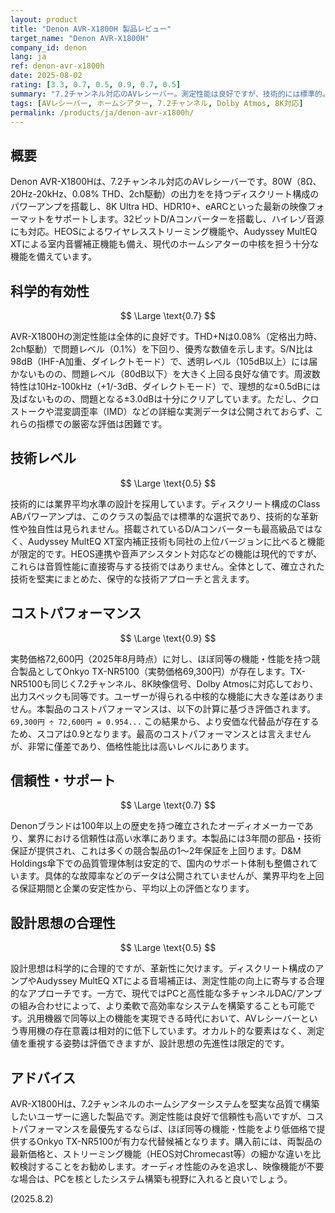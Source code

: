 ```yaml
---
layout: product
title: "Denon AVR-X1800H 製品レビュー"
target_name: "Denon AVR-X1800H"
company_id: denon
lang: ja
ref: denon-avr-x1800h
date: 2025-08-02
rating: [3.3, 0.7, 0.5, 0.9, 0.7, 0.5]
summary: "7.2チャンネル対応のAVレシーバー。測定性能は良好ですが、技術的には標準的。より安価な競合製品が存在するため、コストパフォーマンスは最高評価には及びません。"
tags: [AVレシーバー, ホームシアター, 7.2チャンネル, Dolby Atmos, 8K対応]
permalink: /products/ja/denon-avr-x1800h/
---
```


## 概要

Denon AVR-X1800Hは、7.2チャンネル対応のAVレシーバーです。80W（8Ω、20Hz-20kHz、0.08% THD、2ch駆動）の出力をを持つディスクリート構成のパワーアンプを搭載し、8K Ultra HD、HDR10+、eARCといった最新の映像フォーマットをサポートします。32ビットD/Aコンバーターを搭載し、ハイレゾ音源にも対応。HEOSによるワイヤレスストリーミング機能や、Audyssey MultEQ XTによる室内音響補正機能も備え、現代のホームシアターの中核を担う十分な機能を備えています。

## 科学的有効性

$$ \Large \text{0.7} $$

AVR-X1800Hの測定性能は全体的に良好です。THD+Nは0.08%（定格出力時、2ch駆動）で問題レベル（0.1%）を下回り、優秀な数値を示します。S/N比は98dB（IHF-A加重、ダイレクトモード）で、透明レベル（105dB以上）には届かないものの、問題レベル（80dB以下）を大きく上回る良好な値です。周波数特性は10Hz-100kHz（+1/-3dB、ダイレクトモード）で、理想的な±0.5dBには及ばないものの、問題となる±3.0dBは十分にクリアしています。ただし、クロストークや混変調歪率（IMD）などの詳細な実測データは公開されておらず、これらの指標での厳密な評価は困難です。

## 技術レベル

$$ \Large \text{0.5} $$

技術的には業界平均水準の設計を採用しています。ディスクリート構成のClass ABパワーアンプは、このクラスの製品では標準的な選択であり、技術的な革新性や独自性は見られません。搭載されているD/Aコンバーターも最高級品ではなく、Audyssey MultEQ XT室内補正技術も同社の上位バージョンに比べると機能が限定的です。HEOS連携や音声アシスタント対応などの機能は現代的ですが、これらは音質性能に直接寄与する技術ではありません。全体として、確立された技術を堅実にまとめた、保守的な技術アプローチと言えます。

## コストパフォーマンス

$$ \Large \text{0.9} $$

実勢価格72,600円（2025年8月時点）に対し、ほぼ同等の機能・性能を持つ競合製品としてOnkyo TX-NR5100（実勢価格69,300円）が存在します。TX-NR5100も同じく7.2チャンネル、8K映像信号、Dolby Atmosに対応しており、出力スペックも同等です。ユーザーが得られる中核的な機能に大きな差はありません。本製品のコストパフォーマンスは、以下の計算に基づき評価されます。
`69,300円 ÷ 72,600円 = 0.954...`
この結果から、より安価な代替品が存在するため、スコアは0.9となります。最高のコストパフォーマンスとは言えませんが、非常に僅差であり、価格性能比は高いレベルにあります。

## 信頼性・サポート

$$ \Large \text{0.7} $$

Denonブランドは100年以上の歴史を持つ確立されたオーディオメーカーであり、業界における信頼性は高い水準にあります。本製品には3年間の部品・技術保証が提供され、これは多くの競合製品の1〜2年保証を上回ります。D&M Holdings傘下での品質管理体制は安定的で、国内のサポート体制も整備されています。具体的な故障率などのデータは公開されていませんが、業界平均を上回る保証期間と企業の安定性から、平均以上の評価となります。

## 設計思想の合理性

$$ \Large \text{0.5} $$

設計思想は科学的に合理的ですが、革新性に欠けます。ディスクリート構成のアンプやAudyssey MultEQ XTによる音場補正は、測定性能の向上に寄与する合理的なアプローチです。一方で、現代ではPCと高性能な多チャンネルDAC/アンプの組み合わせによって、より柔軟で高効率なシステムを構築することも可能です。汎用機器で同等以上の機能を実現できる時代において、AVレシーバーという専用機の存在意義は相対的に低下しています。オカルト的な要素はなく、測定値を重視する姿勢は評価できますが、設計思想の先進性は限定的です。

## アドバイス

AVR-X1800Hは、7.2チャンネルのホームシアターシステムを堅実な品質で構築したいユーザーに適した製品です。測定性能は良好で信頼性も高いですが、コストパフォーマンスを最優先するならば、ほぼ同等の機能・性能をより低価格で提供するOnkyo TX-NR5100が有力な代替候補となります。購入前には、両製品の最新価格と、ストリーミング機能（HEOS対Chromecast等）の細かな違いを比較検討することをお勧めします。オーディオ性能のみを追求し、映像機能が不要な場合は、PCを核としたシステム構築も視野に入れると良いでしょう。

(2025.8.2)
